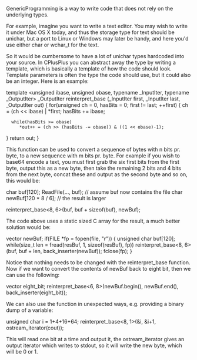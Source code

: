 

GenericProgramming is a way to write code that does not rely on the underlying types.

For example, imagine you want to write a text editor. You may wish to write it under Mac OS X today, and thus the storage type for text should be unichar, but a port to Linux or Windows may later be handy, and here you'd use either char or wchar_t for the text.

So it would be cumbersome to have a lot of unichar types hardcoded into your source. In CPlusPlus you can abstract away the type by writing a template, which is basically a template of how the code should look. Template parameters is often the type the code should use, but it could also be an integer. Here is an example:

    
template <unsigned ibase, unsigned obase, typename _InputIter, typename _OutputIter>
_OutputIter reinterpret_base (_InputIter first, _InputIter last, _OutputIter out)
{
   for(unsigned ch = 0, hasBits = 0; first != last; ++first)
   {
      ch = (ch << ibase) | *first;
      hasBits += ibase;

      while(hasBits >= obase)
         *out++ = (ch >> (hasBits -= obase)) & ((1 << obase)-1);
   }
   return out;
}


This function can be used to convert a sequence of bytes with n bits pr. byte, to a new sequence with m bits pr. byte. For example if you wish to base64 encode a text, you must first grab the six first bits from the first byte, output this as a new byte, then take the remaining 2 bits and 4 bits from the next byte, concat these and output as the second byte and so on, this would be:

    
   char buf[120];
   ReadFile(..., buf); // assume buf now contains the file
   char newBuf[120 * 8 / 6]; // the result is larger

   reinterpret_base<8, 6>(buf, buf + sizeof(buf), newBuf);


The code above uses a static sized C array for the result, a much better solution would be:

    
vector<unsigned char> newBuf;
if(FILE *fp = fopen(file, "r"))
{
   unsigned char buf[120];
   while(size_t len = fread(resBuf, 1, sizeof(resBuf), fp))
      reinterpret_base<8, 6>(buf, buf + len, back_inserter(newBuf));
   fclose(fp);
}


Notice that nothing needs to be changed with the reinterpret_base function. Now if we want to convert the contents of newBuf back to eight bit, then we can use the following:

    
   vector<unsigned char> eight_bit;
   reinterpret_base<6, 8>(newBuf.begin(), newBuf.end(), back_inserter(eight_bit));


We can also use the function in unexpected ways, e.g. providing a binary dump of a variable:

    
   unsigned char i = 1+4+16+64;
   reinterpret_base<8, 1>(&i, &i+1, ostream_iterator<int>(cout));


This will read one bit at a time and output it, the ostream_iterator gives an output iterator which writes to stdout, so it will write the new byte, which will be 0 or 1.
